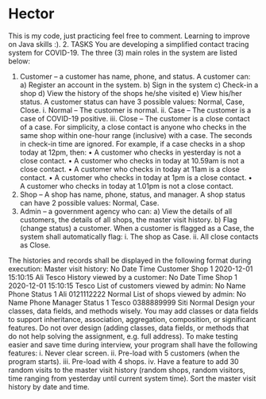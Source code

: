 # Hector
This is my code, just practicing feel free to comment. Learning to improve on Java skills :). 
2. TASKS
You are developing a simplified contact tracing system for COVID-19. The three (3) main roles in the
system are listed below:
1) Customer – a customer has name, phone, and status. A customer can:
a) Register an account in the system.
b) Sign in the system
c) Check-in a shop
d) View the history of the shops he/she visited
e) View his/her status. A customer status can have 3 possible values: Normal, Case,
Close.
i. Normal – The customer is normal.
ii. Case – The customer is a case of COVID-19 positive.
iii. Close – The customer is a close contact of a case. For simplicity, a close contact
is anyone who checks in the same shop within one-hour range (inclusive) with
a case. The seconds in check-in time are ignored.
For example, if a case checks in a shop today at 12pm, then:
• A customer who checks in yesterday is not a close contact.
• A customer who checks in today at 10.59am is not a close contact.
• A customer who checks in today at 11am is a close contact.
• A customer who checks in today at 1pm is a close contact.
• A customer who checks in today at 1.01pm is not a close contact.
2) Shop – A shop has name, phone, status, and manager. A shop status can have 2 possible
values: Normal, Case.
3) Admin – a government agency who can:
a) View the details of all customers, the details of all shops, the master visit history.
b) Flag (change status) a customer. When a customer is flagged as a Case, the system
shall automatically flag:
i. The shop as Case.
ii. All close contacts as Close.

The histories and records shall be displayed in the following format during execution:
Master visit history:
No Date Time Customer Shop
1 2020-12-01 15:10:15 Ali Tesco
History viewed by a customer:
No Date Time Shop
1 2020-12-01 15:10:15 Tesco
List of customers viewed by admin:
No Name Phone Status
1 Ali 0121112222 Normal
List of shops viewed by admin:
No Name Phone Manager Status
1 Tesco 0388889999 Siti Normal
Design your classes, data fields, and methods wisely. You may add classes or data fields to support
inheritance, association, aggregation, composition, or significant features. Do not over design (adding
classes, data fields, or methods that do not help solving the assignment, e.g. full address).
To make testing easier and save time during interview, your program shall have the following
features:
i. Never clear screen.
ii. Pre-load with 5 customers (when the program starts).
iii. Pre-load with 4 shops.
iv. Have a feature to add 30 random visits to the master visit history (random shops, random
visitors, time ranging from yesterday until current system time). Sort the master visit history
by date and time.
